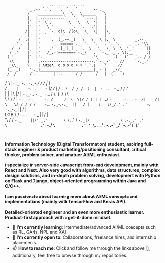                      ___..-.---.---.--..___
               _..-- `.`.   `.  `.  `.      --.._
              /    ___________\   \   \______    \
              |   |.-----------`.  `.  `.---.|   |
              |`. |'  \`.        \   \   \  '|   |
              |`. |'   \ `-._     `.  `.  `.'|   |
             /|   |'    `-._o)\  /(o\   \   \|   |\
           .' |   |'  `.     .'  '.  `.  `.  `.  | `.
          /  .|   |'    `.  (_.==._)   \   \   \ |.  \         _.--.
        .' .' |   |'      _.-======-._  `.  `.  `. `. `.    _.-_.-'\\
       /  /   |   |'    .'   |_||_|   `.  \   \   \  \  \ .'_.'     ||
      / .'    |`. |'   /_.-'========`-._\  `.  `-._`._`. \(.__      :|
     ( '      |`. |'.______________________.'\      _.) ` )`-._`-._/ /
      \\      |   '.------------------------.'`-._-'    //     `-._.'
      _\\_    \    | AMIGA  O O O O * * `.`.|    '     //
     (_  _)    '-._|________________________|_.-'|   _//_
     /  /      /`-._      |`-._     / /      /   |  (_  _)
   .'   \     |`-._ `-._   `-._`-._/ /      /    |    \  \
  /      `.   |    `-._ `-._   `-._|/      /     |    /   `.
 /  / / /. )  |  `-._  `-._ `-._          /     /   .'      \
| | | \ \|/   |  `-._`-._  `-._ `-._     /     /.  ( .\ \ \  \
 \ \ \ \/     |  `-._`-._`-._  `-._ `-._/     /  \  \|/ / | | |
  `.\_\/       `-._  `-._`-._`-._  `-._/|    /|   \   \/ / / /
              /    `-._  `-._`-._`-._  ||   / |    \   \/_/.'
            .'         `-._  `-._`-._  ||  /  |     \
   LGB     /           / . `-._  `-._  || /   |      \
          '\          / /      `-._    ||/'._.'       \
           \`.      .' /           `-._|/              \
            `.`-._.' .'               \               .'
              `-.__\/                 `\            .' '
                                       \`.       _.' .'
                                        `.`-._.-' _.'
                                          `-.__.-'
                 (.'(.'

<div>
    <div align=left>
        <br>
        <p>
            <strong>
                Information Technology (Digital Transformation) student, aspiring full-stack engineer & product marketing/positioning consultant, critical thinker, problem solver, and amatuer AI/ML enthusiast.<br><br>
                I specialize in server-side Javascript front-end development, mainly with React and Next. Also very good with algorithms, data structures, complex design solutions, and in-depth problem solving, development with Python on Flask and Django, object-oriented programming within Java and C/C++.<br><br>
                I am passionate about learning more about AI/ML concepts and implementations (mainly with TensorFlow and Keras API).<br><br>
                Detailed-oriented engineer and an even more enthusiastic learner. Product-first approach with a get-it-done mindset.
            </strong>
        </p>
        <ul>
            <li>🌱 <b>I’m currently learning</b>: Intermediate/advanced AI/ML concepts such as RL, GANs, NPL and XAI.</li>
            <li>🤔 <b>I’m currently open to</b>: Collaborations, freelance hires, and internship placements.</li>
            <li>📫 <b>How to reach me</b>: Click and follow me through the links above 👆, additionally, feel free to browse through my repositories.</li>
        </ul>
    </div>
</div>
